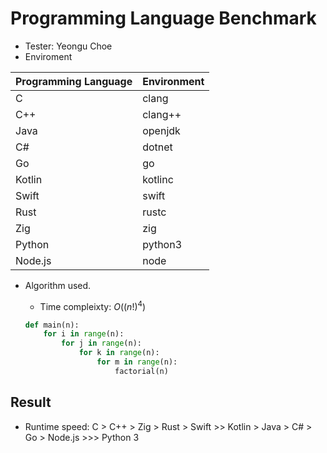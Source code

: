 # Programming Language Benchmark
- Tester: Yeongu Choe
- Enviroment


| Programming Language | Environment |
| -------------------- | ----------- |
| C                    | clang       |
| C++                  | clang++     |
| Java                 | openjdk     |
| C#                   | dotnet      |
| Go                   | go          |
| Kotlin               | kotlinc     |
| Swift                | swift       |
| Rust                 | rustc       |
| Zig                  | zig         |
| Python               | python3     |
| Node.js              | node        |

- Algorithm used.
  - Time compleixty: $O({(n!)}^4)$

  ```python
  def main(n):
      for i in range(n):
          for j in range(n):
              for k in range(n):
                  for m in range(n):
                      factorial(n)
  ```

## Result
- Runtime speed: C > C++ > Zig > Rust > Swift >> Kotlin > Java > C# > Go > Node.js >>> Python 3
